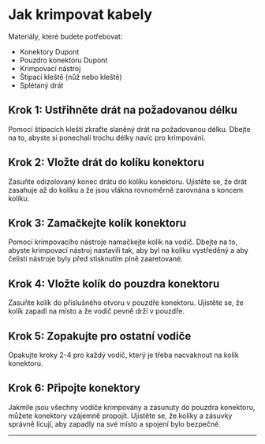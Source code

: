 # Jak krimpovat kabely

Materiály, které budete potřebovat:

- Konektory Dupont
- Pouzdro konektoru Dupont
- Krimpovací nástroj
- Štípací kleště (nůž nebo kleště)
- Splétaný drát

## Krok 1: Ustřihněte drát na požadovanou délku

Pomocí štípacích kleští zkraťte slaněný drát na požadovanou délku. Dbejte na to, abyste si ponechali trochu délky navíc pro krimpování.

## Krok 2: Vložte drát do kolíku konektoru

Zasuňte odizolovaný konec drátu do kolíku konektoru. Ujistěte se, že drát zasahuje až do kolíku a že jsou vlákna rovnoměrně zarovnána s koncem kolíku.

## Krok 3: Zamačkejte kolík konektoru

Pomocí krimpovacího nástroje namačkejte kolík na vodič. Dbejte na to, abyste krimpovací nástroj nastavili tak, aby byl na kolíku vystředěný a aby čelisti nástroje byly před stisknutím plně zaaretované.

## Krok 4: Vložte kolík do pouzdra konektoru

Zasuňte kolík do příslušného otvoru v pouzdře konektoru. Ujistěte se, že kolík zapadl na místo a že vodič pevně drží v pouzdře.

## Krok 5: Zopakujte pro ostatní vodiče

Opakujte kroky 2-4 pro každý vodič, který je třeba nacvaknout na kolík konektoru.

## Krok 6: Připojte konektory

Jakmile jsou všechny vodiče krimpovány a zasunuty do pouzdra konektoru, můžete konektory vzájemně propojit. Ujistěte se, že kolíky a zásuvky správně lícují, aby zapadly na své místo a spojení bylo bezpečné.

---